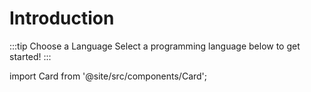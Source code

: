 # Introduction

:::tip Choose a Language
Select a programming language below to get started!
:::

import Card from '@site/src/components/Card';

<div className="container">
  <div className="row">
    <div className="col col--6">
      <Card
        title="Rust"
        description="Learn about Rust's ownership model, memory safety, and more"
        to="/docs/programming-languages/rust"
      />
    </div>
    <div className="col col--6">
      <Card
        title="Swift"
        description="Explore Swift's modern features for iOS and macOS development"
        to="/docs/programming-languages/swift"
      />
    </div>
  </div>
</div>